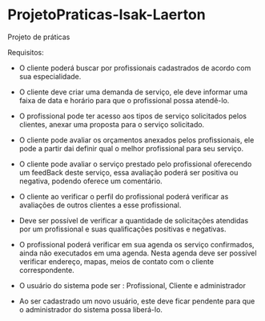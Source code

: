 # ProjetoPraticas-Isak-Laerton


Projeto de práticas 

Requisitos:

- O cliente poderá buscar por profissionais cadastrados de acordo com sua especialidade.
- O cliente deve criar uma demanda de serviço, ele deve informar uma faixa de data e horário para que o profissional possa atendê-lo.
- O profissional pode ter acesso aos tipos de serviço solicitados pelos clientes, anexar uma proposta para o serviço solicitado.
- O cliente pode avaliar os orçamentos anexados pelos profissionais, ele pode a partir dai definir qual o melhor profissional para seu serviço.
- O cliente pode avaliar o serviço prestado pelo profissional oferecendo um feedBack deste serviço, essa avaliação poderá ser positiva ou negativa, podendo oferece um comentário.
- O cliente ao verificar o perfil do profissional poderá verificar as avaliações de outros clientes a esse profissional.
- Deve ser possível de verificar a quantidade de solicitações atendidas por um profissional e suas qualificações positivas e negativas.
- O profissional poderá verificar em sua agenda os serviço confirmados, ainda não executados em uma agenda. Nesta agenda deve ser possível verificar endereço, mapas, meios de contato com o cliente correspondente.

- O usuário do sistema pode ser : Profissional, Cliente e administrador
- Ao ser cadastrado um novo usuário, este deve ficar pendente para que o administrador do sistema possa liberá-lo.
